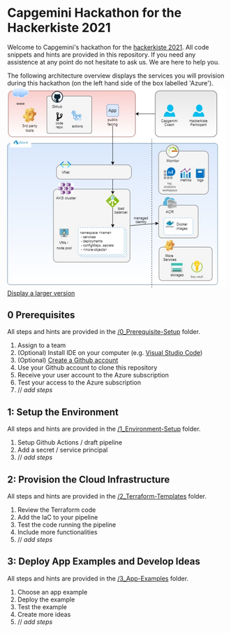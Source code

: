 # Capgemini Hackathon for the Hackerkiste 2021
Welcome to Capgemini's hackathon for the [hackerkiste 2021](https://2021.hackerkiste.de). All code snippets and hints are provided in this repository. If you need any assistence at any point do not hesitate to ask us. We are here to help you.

The following architecture overview displays the services you will provision during this hackathon (on the left hand side of the box labelled 'Azure').
<br><img src="./Architecture-Overview.jpg" width="500"/>
<br>[Display a larger version](Architecture-Overview.html)

## 0 Prerequisites
All steps and hints are provided in the [/0_Prerequisite-Setup](/0_Prerequisite-Setup/README.md) folder.
1. Assign to a team
1. (Optional) Install IDE on your computer (e.g. [Visual Studio Code](https://code.visualstudio.com/))
1. (Optional) [Create a Github account](https://github.com/signup)
1. Use your Github account to clone this repository
1. Receive your user account to the Azure subscription
1. Test your access to the Azure subscription
1. // *add steps*

## 1: Setup the Environment
All steps and hints are provided in the [/1_Environment-Setup](/1_Environment-Setup/README.md) folder.
1. Setup Github Actions / draft pipeline
1. Add a secret / service principal
1. // *add steps*

## 2: Provision the Cloud Infrastructure
All steps and hints are provided in the [/2_Terraform-Templates](/2_Terraform-Templates/README.md) folder.
1. Review the Terraform code
1. Add the IaC to your pipeline
1. Test the code running the pipeline
1. Include more functionalities
1. // *add steps*

## 3: Deploy App Examples and Develop Ideas
All steps and hints are provided in the [/3_App-Examples](/3_App-Examples/README.md) folder.
1. Choose an app example
1. Deploy the example
1. Test the example
1. Create more ideas
1. // *add steps*
